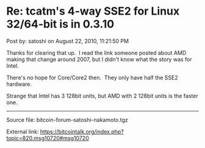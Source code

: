 # Re: tcatm's 4-way SSE2 for Linux 32/64-bit is in 0.3.10

Post by: satoshi on August 22, 2010, 11:21:50 PM

Thanks for clearing that up. &nbsp;I read the link someone posted about AMD making that change around 2007, but I didn't know what the story was for Intel.

There's no hope for Core/Core2 then. &nbsp;They only have half the SSE2 hardware.

Strange that Intel has 3 128bit units, but AMD with 2 128bit units is the faster one.

---

Source file: bitcoin-forum-satoshi-nakamoto.tgz

External link: https://bitcointalk.org/index.php?topic=820.msg10720#msg10720
